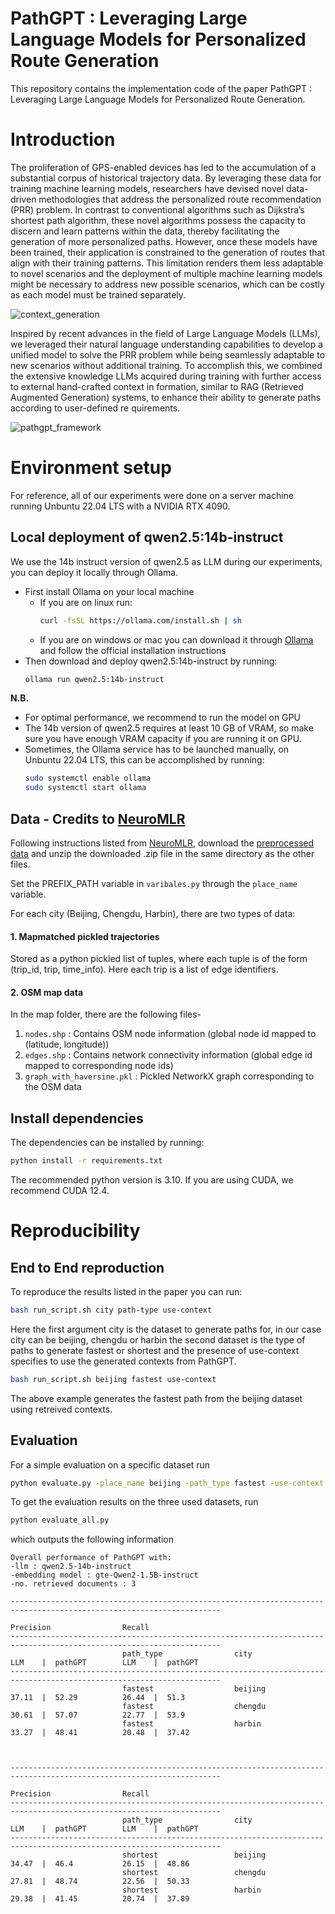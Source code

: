 # PathGPT : Leveraging Large Language Models for Personalized Route Generation

This repository contains the implementation code of the paper PathGPT : Leveraging Large Language Models for Personalized Route Generation.

# Introduction

The proliferation of GPS-enabled devices has led to the accumulation of a substantial corpus of historical trajectory data. By leveraging these data for training machine learning models, researchers have devised novel data-driven methodologies that address the personalized route recommendation (PRR) problem. In contrast to conventional algorithms such as Dijkstra’s shortest path algorithm, these novel algorithms possess the capacity to discern and learn patterns within the data, thereby facilitating the generation of more personalized paths. However, once these models have been trained, their application is constrained to 
the generation of routes that align with their training patterns. This limitation renders them less adaptable to novel scenarios and the deployment of multiple machine learning models might be necessary to address new possible scenarios, which can be costly as each model must be trained separately. 

![context_generation](https://github.com/user-attachments/assets/e3c94bdb-c2ad-4eb8-b80a-ac830c29dd34)

Inspired by recent advances in the field of Large Language
Models (LLMs), we leveraged their natural language understanding capabilities to develop a unified model to solve the PRR problem while being seamlessly adaptable to new scenarios without additional training.
To accomplish this, we combined the extensive knowledge LLMs acquired during training with further access to external hand-crafted context in
formation, similar to RAG (Retrieved Augmented Generation) systems, to enhance their ability to generate paths according to user-defined re quirements. 

![pathgpt_framework](https://github.com/user-attachments/assets/9160e97f-12ea-4905-b752-2ca7e0ed6519)

# Environment setup
For reference, all of our experiments were done on a server machine running Unbuntu 22.04 LTS with a NVIDIA RTX 4090.

## Local deployment of qwen2.5:14b-instruct
We use the 14b instruct version of qwen2.5 as LLM during our experiments, you can deploy it locally through Ollama.
- First install Ollama on your local machine
    * If you are on linux run:
      ```bash
      curl -fsSL https://ollama.com/install.sh | sh
      ```
    * If you are on windows or mac you can download it through [Ollama](https://ollama.com/download) and follow the official installation instructions
- Then download and deploy qwen2.5:14b-instruct by running:
    ```bash
   ollama run qwen2.5:14b-instruct
    ```
**N.B.**
- For optimal performance, we recommend to run the model on GPU
- The 14b version of qwen2.5 requires at least 10 GB of VRAM, so make sure you have enough VRAM capacity if you are running it on GPU.
- Sometimes, the Ollama service has to be launched manually, on Unbuntu 22.04 LTS, this can be accomplished by running:
  ```bash
  sudo systemctl enable ollama
  sudo systemctl start ollama
  ```
## Data - Credits to [NeuroMLR](https://github.com/idea-iitd/NeuroMLR)
Following instructions listed from [NeuroMLR](https://github.com/idea-iitd/NeuroMLR), 
download the [preprocessed data](https://drive.google.com/file/d/1bICE26ndR2C29jkfG2qQqVkmpirK25Eu/view?usp=sharing) and unzip the downloaded .zip file in the same directory as the other files.

Set the PREFIX_PATH variable in `varibales.py` through the `place_name` variable.

For each city (Beijing, Chengdu, Harbin), there are two types of data:

#### 1. Mapmatched pickled trajectories

Stored as a python pickled list of tuples, where each tuple is of the form (trip_id, trip, time_info). Here each trip is a list of edge identifiers.


#### 2. OSM map data
	
In the map folder, there are the following files-

1. `nodes.shp` : Contains OSM node information (global node id mapped to (latitude, longitude)) 
2. `edges.shp` : Contains network connectivity information (global edge id mapped to corresponding node ids)
3. `graph_with_haversine.pkl` : Pickled NetworkX graph corresponding to the OSM data
   
## Install dependencies
The dependencies can be installed by running:
```bash
python install -r requirements.txt
```
The recommended python version is 3.10. If you are using CUDA, we recommend CUDA 12.4.

# Reproducibility
## End to End reproduction
To reproduce the results listed in the paper you can run:
```bash
bash run_script.sh city path-type use-context
```
Here the first argument city is the dataset to generate paths for, in our case city can be beijing, chengdu or harbin
the second dataset is the type of paths to generate fastest or shortest
and the presence of use-context specifies to use the generated contexts from PathGPT.

```bash
bash run_script.sh beijing fastest use-context
```
The above example generates the fastest path from the beijing dataset using retreived contexts.

## Evaluation
For a simple evaluation on a specific dataset run
```bash
python evaluate.py -place_name beijing -path_type fastest -use-context
```
To get the evaluation results on the three used datasets, run 
```bash
python evaluate_all.py
```
which outputs the following information
```console
Overall performance of PathGPT with:
-llm : qwen2.5-14b-instruct
-embedding model : gte-Qwen2-1.5B-instruct
-no. retrieved documents : 3

---------------------------------------------------------------------------------------------------------------------
                                                                              Precision                Recall
---------------------------------------------------------------------------------------------------------------------
                         path_type                city                     LLM    |  pathGPT        LLM    |  pathGPT
---------------------------------------------------------------------------------------------------------------------
                         fastest                  beijing                  37.11  |  52.29          26.44  |  51.3
                         fastest                  chengdu                  30.61  |  57.07          22.77  |  53.9
                         fastest                  harbin                   33.27  |  48.41          20.48  |  37.42



---------------------------------------------------------------------------------------------------------------------
                                                                              Precision                Recall
---------------------------------------------------------------------------------------------------------------------
                         path_type                city                     LLM    |  pathGPT        LLM    |  pathGPT
---------------------------------------------------------------------------------------------------------------------
                         shortest                 beijing                  34.47  |  46.4           26.15  |  48.86
                         shortest                 chengdu                  27.81  |  48.74          22.56  |  50.33
                         shortest                 harbin                   29.38  |  41.45          20.74  |  37.89
```



  
